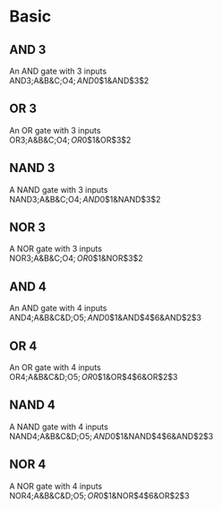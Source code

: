 # Basic

## AND 3

An AND gate with 3 inputs  
AND3;A&B&C;O$4;AND$0$1&AND$3$2

## OR 3

An OR gate with 3 inputs  
OR3;A&B&C;O$4;OR$0$1&OR$3$2

## NAND 3

A NAND gate with 3 inputs  
NAND3;A&B&C;O$4;AND$0$1&NAND$3$2

## NOR 3

A NOR gate with 3 inputs  
NOR3;A&B&C;O$4;OR$0$1&NOR$3$2

## AND 4

An AND gate with 4 inputs  
AND4;A&B&C&D;O$5;AND$0$1&AND$4$6&AND$2$3

## OR 4

An OR gate with 4 inputs  
OR4;A&B&C&D;O$5;OR$0$1&OR$4$6&OR$2$3

## NAND 4

A NAND gate with 4 inputs  
NAND4;A&B&C&D;O$5;AND$0$1&NAND$4$6&AND$2$3

## NOR 4

A NOR gate with 4 inputs  
NOR4;A&B&C&D;O$5;OR$0$1&NOR$4$6&OR$2$3

